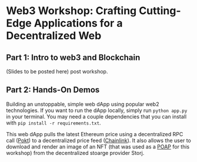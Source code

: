 # Web3 Workshop: Crafting Cutting-Edge Applications for a Decentralized Web

## Part 1: Intro to web3 and Blockchain

(Slides to be posted here) post workshop.

## Part 2: Hands-On Demos

Building an unstoppable, simple web dApp using popular web2 technologies. If you want to run the dApp locally, simply run `python app.py` in your terminal. You may need a couple dependencies that you can install with `pip install -r requirements.txt`. 

This web dApp pulls the latest Ethereum price using a decentralized RPC call ([Pokt](https://docs.pokt.network/get-rpcs/find-a-gateway/grove)) to a decentralized price feed ([Chainlink](https://blog.chain.link/chainlink-price-feeds-secure-defi/)). It also allows the user to download and render an image of an NFT (that was used as a [POAP](https://poap.gallery/event/159127) for this workshop) from the decentralized stoarge provider Storj.

